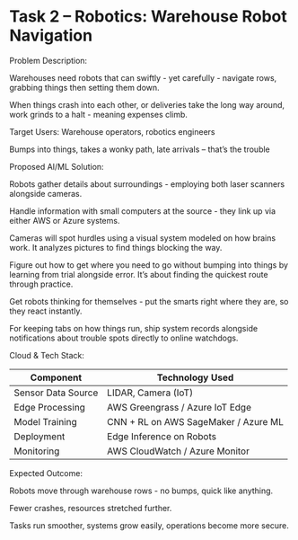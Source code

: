 # Task 2 – Robotics: Warehouse Robot Navigation

Problem Description:

Warehouses need robots that can swiftly - yet carefully - navigate rows, grabbing things then setting them down.

When things crash into each other, or deliveries take the long way around, work grinds to a halt - meaning expenses climb.

Target Users: Warehouse operators, robotics engineers

Bumps into things, takes a wonky path, late arrivals – that’s the trouble

Proposed AI/ML Solution:

Robots gather details about surroundings - employing both laser scanners alongside cameras.

Handle information with small computers at the source - they link up via either AWS or Azure systems.

Cameras will spot hurdles using a visual system modeled on how brains work. It analyzes pictures to find things blocking the way.

Figure out how to get where you need to go without bumping into things by learning from trial alongside error. It’s about finding the quickest route through practice.

Get robots thinking for themselves - put the smarts right where they are, so they react instantly.

For keeping tabs on how things run, ship system records alongside notifications about trouble spots directly to online watchdogs.

Cloud & Tech Stack:

|   Component             |   Technology Used                       |
|-------------------------|-----------------------------------------|
| Sensor Data Source      | LIDAR, Camera (IoT)                     |
| Edge Processing         | AWS Greengrass / Azure IoT Edge         |
| Model Training          | CNN + RL on AWS SageMaker / Azure ML    |
| Deployment              | Edge Inference on Robots                |
| Monitoring              | AWS CloudWatch / Azure Monitor          |


Expected Outcome:

Robots move through warehouse rows - no bumps, quick like anything.

Fewer crashes, resources stretched further.

Tasks run smoother, systems grow easily, operations become more secure.

